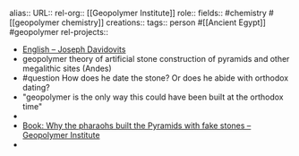 alias::
URL::
rel-org:: [[Geopolymer Institute]]
role::
fields:: #chemistry #[[geopolymer chemistry]]
creations::
tags:: person #[[Ancient Egypt]] #geopolymer
rel-projects::


- [English – Joseph Davidovits](https://www.davidovits.info/english/)
- geopolymer theory of artificial stone construction of pyramids and other megalithic sites (Andes)
- #question How does he date the stone? Or does he abide with orthodox dating?
- "geopolymer is the only way this could have been built at the orthodox time"
-
- [Book: Why the pharaohs built the Pyramids with fake stones – Geopolymer Institute](https://www.geopolymer.org/archaeology/pyramids/book-why-the-pharaohs-built-the-pyramids-with-fake-stones/)
-
